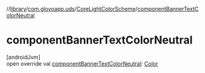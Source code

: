 //[library](../../../index.md)/[com.glovoapp.uds](../index.md)/[CoreLightColorScheme](index.md)/[componentBannerTextColorNeutral](component-banner-text-color-neutral.md)

# componentBannerTextColorNeutral

[androidJvm]\
open override val [componentBannerTextColorNeutral](component-banner-text-color-neutral.md): [Color](https://developer.android.com/reference/kotlin/androidx/compose/ui/graphics/Color.html)
